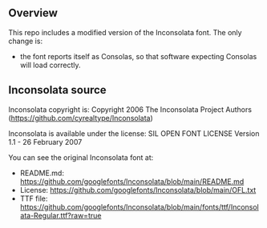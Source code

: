 ## Overview

This repo includes a modified version of the Inconsolata font. The only change is:
* the font reports itself as Consolas, so that software expecting Consolas will load correctly.

## Inconsolata source

Inconsolata copyright is:
  Copyright 2006 The Inconsolata Project Authors (https://github.com/cyrealtype/Inconsolata)

Inconsolata is available under the license:
  SIL OPEN FONT LICENSE Version 1.1 - 26 February 2007

You can see the original Inconsolata font at:
* README.md: https://github.com/googlefonts/Inconsolata/blob/main/README.md 
* License: https://github.com/googlefonts/Inconsolata/blob/main/OFL.txt 
* TTF file: https://github.com/googlefonts/Inconsolata/blob/main/fonts/ttf/Inconsolata-Regular.ttf?raw=true

